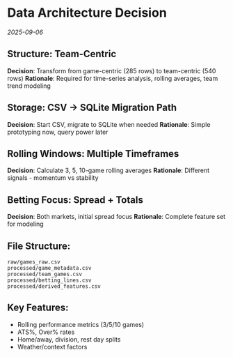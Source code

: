 # Data Architecture Decision

*2025-09-06*

## Structure: Team-Centric 
**Decision**: Transform from game-centric (285 rows) to team-centric (540 rows)
**Rationale**: Required for time-series analysis, rolling averages, team trend modeling

## Storage: CSV → SQLite Migration Path
**Decision**: Start CSV, migrate to SQLite when needed
**Rationale**: Simple prototyping now, query power later

## Rolling Windows: Multiple Timeframes
**Decision**: Calculate 3, 5, 10-game rolling averages
**Rationale**: Different signals - momentum vs stability

## Betting Focus: Spread + Totals
**Decision**: Both markets, initial spread focus
**Rationale**: Complete feature set for modeling

## File Structure:
```
raw/games_raw.csv
processed/game_metadata.csv
processed/team_games.csv  
processed/betting_lines.csv
processed/derived_features.csv
```

## Key Features:
- Rolling performance metrics (3/5/10 games)
- ATS%, Over% rates
- Home/away, division, rest day splits
- Weather/context factors
